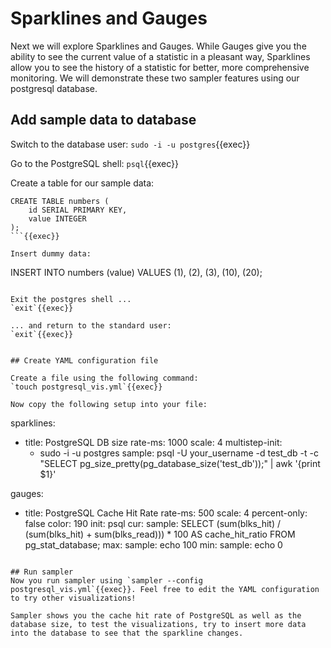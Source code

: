 # Sparklines and Gauges

Next we will explore Sparklines and Gauges. While Gauges give you the ability to see the current value of a statistic in a pleasant way, Sparklines allow you to see the history of a statistic for better, more comprehensive monitoring. We will demonstrate these two sampler features using our postgresql database.

## Add sample data to database
Switch to the database user:
`sudo -i -u postgres`{{exec}}

Go to the PostgreSQL shell:
`psql`{{exec}}

Create a table for our sample data:
```
CREATE TABLE numbers (
    id SERIAL PRIMARY KEY,
    value INTEGER
);
```{{exec}}

Insert dummy data:
```
INSERT INTO numbers (value) VALUES 
(1),
(2),
(3),
(10),
(20);
```{{exec}}

Exit the postgres shell ...
`exit`{{exec}}

... and return to the standard user:
`exit`{{exec}}


## Create YAML configuration file

Create a file using the following command:
`touch postgresql_vis.yml`{{exec}}

Now copy the following setup into your file:
```
sparklines:
  - title: PostgreSQL DB size
    rate-ms: 1000 
    scale: 4 
    multistep-init: 
      - sudo -i -u postgres
    sample: psql -U your_username -d test_db -t -c "SELECT pg_size_pretty(pg_database_size('test_db'));" | awk '{print $1}'

gauges:
  - title: PostgreSQL Cache Hit Rate
    rate-ms: 500
    scale: 4
    percent-only: false
    color: 190
    init: psql
    cur:
      sample: SELECT (sum(blks_hit) / (sum(blks_hit) + sum(blks_read))) * 100 AS cache_hit_ratio FROM pg_stat_database;
    max:
      sample: echo 100
    min:
      sample: echo 0
```{{copy}}

## Run sampler
Now you run sampler using `sampler --config postgresql_vis.yml`{{exec}}. Feel free to edit the YAML configuration to try other visualizations!

Sampler shows you the cache hit rate of PostgreSQL as well as the database size, to test the visualizations, try to insert more data into the database to see that the sparkline changes.
